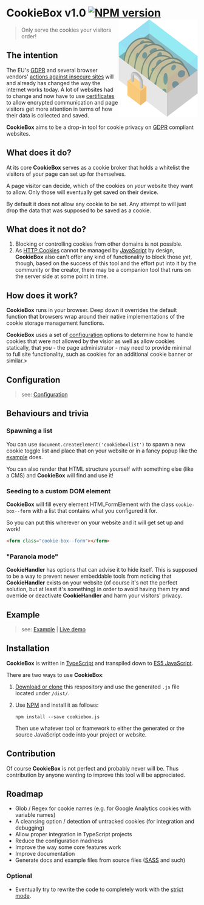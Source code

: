 # CookieBox v1.0 [![NPM version](https://img.shields.io/npm/v/cookiebox.js.svg)](https://www.npmjs.com/package/cookiebox.js) <img align="right" src="doc/img/logo.png" />
> Only serve the cookies your visitors order!

## The intention
The EU's [GDPR](https://www.eugdpr.org/) and several browser vendors'
[actions against insecure sites](https://thenextweb.com/google/2015/12/17/unsecured-websites-are-about-to-get-hammered-in-googles-search-ranking/)
will and already has changed the way the internet works today. A lot of
websites had to change and now have to use
[certificates](https://en.wikipedia.org/wiki/Transport_Layer_Security)
to allow encrypted communication and page visitors get more attention in
terms of how their data is collected and saved.

**CookieBox** aims to be a drop-in tool for cookie privacy on
[GDPR](https://www.eugdpr.org/) compliant websites.


## What does it do?
At its core **CookieBox** serves as a cookie broker that holds a
whitelist the visitors of your page can set up for themselves.

A page visitor can decide, which of the cookies on *your* website they
want to allow. Only those will eventually get saved on their device.

By default it does not allow any cookie to be set. Any attempt to will
just drop the data that was supposed to be saved as a cookie.


## What does it not do?
1.	Blocking or controlling cookies from other domains is not possible.
1.	As [HTTP Cookies](https://developer.mozilla.org/docs/Web/HTTP/Cookies)
	cannot be managed by [JavaScript](https://www.javascript.com/) by
	design, **CookieBox** also can't offer any kind of functionality
	to block those *yet*, though, based on the success of this tool and
	the effort put into it by the community or the creator, there may be
	a companion tool that runs on the server side at some point in time.

## How does it work?
**CookieBox** runs in your browser. Deep down it overrides the default
function that browsers wrap around their native implementations of the
cookie storage management functions.

**CookieBox** uses a set of [configuration](#configuration) options to
determine how to handle cookies that were not allowed by the visior as
well as allow cookies statically, that *you* - the page administrator -
may need to provide minimal to full site functionality, such as cookies
for an additional cookie banner or similar.>


## Configuration
> see: [Configuration](doc/Configuration.md)

## Behaviours and trivia
### Spawning a list
You can use `document.createElement('cookieboxlist')` to spawn a new
cookie toggle list and place that on your website or in a fancy popup
like the [example](#example) does.

You can also render that HTML structure yourself with something else
(like a CMS) and **CookieBox** will find and use it!

### Seeding to a custom DOM element
**CookieBox** will fill every element HTMLFormElement with the class
`cookie-box--form` with a list that contains what you configured it for.

So you can put this wherever on your website and it will get set up and
work!

```html
<form class="cookie-box--form"></form>
```

### "Paranoia mode"
**CookieHandler** has options that can advise it to hide itself. This is
supposed to be a way to prevent newer embeddable tools from noticing
that **CookieHandler** exists on your website (of course it's not the
perfect solution, but at least it's something) in order to avoid having
them try and override or deactivate **CookieHandler** and harm your
visitors' privacy.


## Example
> see: [Example](examples/simple/) | [Live demo](https://metaa.github.io/cookiebox/)


## Installation
**CookieBox** is written in [TypeScript](https://www.typescriptlang.org/)
and transpiled down to [ES5 JavaScript](https://www.ecma-international.org/ecma-262/5.1/).

There are two ways to use **CookieBox**:

1.	[Download or clone](https://help.github.com/articles/cloning-a-repository/)
	this respository and use the generated `.js` file located under
	`/dist/`.

1.	Use [NPM](https://www.npmjs.com/) and install it as follows:

	```shell
	npm install --save cookiebox.js
	```

	Then use whatever tool or framework to either the generated or the
	source JavaScript code into your project or website.

## Contribution
Of course **CookieBox** is not perfect and probably never will be. Thus
contribution by anyone wanting to improve this tool will be appreciated.


## Roadmap
-	Glob / Regex for cookie names (e.g. for Google Analytics cookies with
    variable names)
-	A cleansing option / detection of untracked cookies (for integration and
    debugging)
-	Allow proper integration in TypeScript projects
-	Reduce the configuration madness
-	Improve the way some core features work 
-	Improve documentation
-	Generate docs and example files from source files
	([SASS](https://sass-lang.com/) and such)

### Optional
-	Eventually try to rewrite the code to completely work with the
[strict mode](https://developer.mozilla.org/docs/Web/JavaScript/Reference/Strict_mode).
